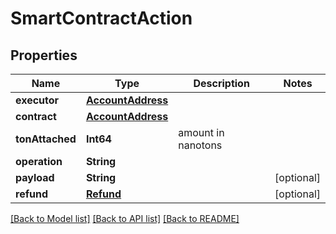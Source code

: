 # SmartContractAction

## Properties
Name | Type | Description | Notes
------------ | ------------- | ------------- | -------------
**executor** | [**AccountAddress**](AccountAddress.md) |  | 
**contract** | [**AccountAddress**](AccountAddress.md) |  | 
**tonAttached** | **Int64** | amount in nanotons | 
**operation** | **String** |  | 
**payload** | **String** |  | [optional] 
**refund** | [**Refund**](Refund.md) |  | [optional] 

[[Back to Model list]](../README.md#documentation-for-models) [[Back to API list]](../README.md#documentation-for-api-endpoints) [[Back to README]](../README.md)


